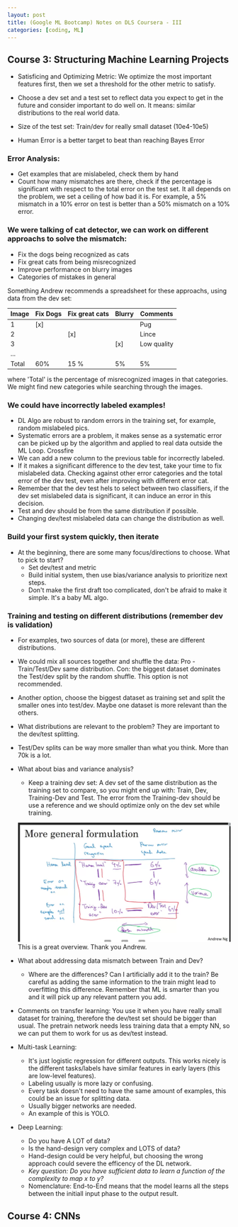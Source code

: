 ```yaml
---
layout: post
title: (Google ML Bootcamp) Notes on DLS Coursera - III
categories: [coding, ML]
---
```


## Course 3: Structuring Machine Learning Projects

* Satisficing and Optimizing Metric: We optimize the most important features first, then we set a threshold for the other metric to satisfy.

* Choose a dev set and a test set to reflect data you expect to get in the future and consider important to do well on. It means: similar distributions to the real world data.

* Size of the test set:  Train/dev for really small dataset (10e4-10e5)

*  Human Error is a better target to beat than reaching Bayes Error

### Error Analysis:

* Get examples that are mislabeled, check them by hand
* Count how many mismatches are there, check if the percentage is significant with respect to the total error on the test set. It all depends on the problem, we set a ceiling of how bad it is.
    For example, a 5% mismatch in a 10% error on test is better than a 50% mismatch on a 10% error.
### We were talking of cat detector, we can work on different approachs to solve the mismatch:
* Fix the dogs being recognized as cats
* Fix great cats from being misrecognized
* Improve performance on blurry images
* Categories of mistakes in general

Something Andrew recommends a spreadsheet for these approachs, using data from the dev set:

| Image       | Fix Dogs | Fix great cats   | Blurry        |Comments        |
| ----------- | ----------- | -----------   | -----------   |-----------   |
| 1           |   [x]       |               |               | Pug             |
| 2           |             | [x]           |               | Lince              |
| 3           |             |               | [x]           | Low quality          |
| ...         |             |               |               |              |
| Total       |    60%      |  15 %         | 5%            |5%            |

where 'Total' is the percentage of misrecognized images in that categories.
We might find new categories while searching through the images.
 
### We could have incorrectly labeled examples! 
* DL Algo are robust to random errors in the training set, for example, random mislabeled pics. 
* Systematic errors are a problem, it makes sense as a systematic error can be picked up by the algorithm and applied to real data outside the ML Loop. Crossfire
* We can add a new column to the previous table for incorrectly labeled.
* If it makes a significant difference to the dev test, take your time to fix mislabeled data. Checking against other error categories and the total error of the dev test, even after improving with different error cat.
* Remember that the dev test hels to select between two classifiers, if the dev set mislabeled data is significant, it can induce an error in this decision.
* Test and dev should be from the same distribution if possible.
* Changing dev/test mislabeled data can change the distribution as well.

###  Build your first system quickly, then iterate
* At the beginning, there are some many focus/directions to choose. What to pick to start? 
    * Set dev/test and metric
    * Build initial system, then use bias/variance analysis to prioritize next steps.
    * Don't make the first draft too complicated, don't be afraid to make it simple. It's a baby ML algo.

### Training and testing on different distributions (remember dev is validation)
* For examples, two sources of data (or more), these are different distributions.
* We could mix all sources together and shuffle the data: Pro - Train/Test/Dev same distribution. Con: the biggest dataset dominates the Test/dev split by the random shuffle. This option is not recommended.
* Another option, choose the biggest dataset as training set and split the smaller ones into test/dev. Maybe one dataset is more relevant than the others.
* What distributions are relevant to the problem? They are important to the dev/test splitting.
* Test/Dev splits can be way more smaller than what you think. More than 70k is a lot.
* What about bias and variance analysis? 
    * Keep a training dev set: A dev set of the same distribution as the training set to compare, so you might end up with: Train, Dev, Training-Dev and Test. The error from the Training-dev should be use a reference and we should optimize only on the dev set while training.

    ![Beautiful](/media/posts/diff_distribution.png)
    This is a great overview. Thank you Andrew.

* What about addressing data mismatch between Train and Dev?
    * Where are the differences? Can I artificially add it to the train? Be careful as adding the same information to the train might lead to overfitting this difference. Remember that ML is smarter than you and it will pick up any relevant pattern you add.


* Comments on transfer learning: You use it when you have really small dataset for training, therefore the dev/test set should be bigger than usual. The pretrain network needs less training data that a empty NN, so we can put them to work for us as dev/test instead.


* Multi-task Learning: 
    * It's just logistic regression for different outputs. This works nicely is the different tasks/labels have similar features in early layers (this are low-level features).
    * Labeling usually is more lazy or confusing.
    * Every task doesn't need to have the same amount of examples, this could be an issue for splitting data.
    * Usually bigger networks are needed.
    * An example of this is YOLO.

* Deep Learning:
    * Do you have A LOT of data?
    * Is the hand-design very complex and LOTS of data?
    * Hand-design could be very helpful, but choosing the wrong approach could severe the efficency of the DL network.
    * *Key question: Do you have sufficient data to learn a function of the complexity to map x to y?*
    * Nomenclature: End-to-End means that the model learns all the steps between the initiall input phase to the output result.

    



## Course 4: CNNs

